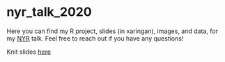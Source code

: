 # nyr_talk_2020

Here you can find my R project, slides (in xaringan), images, and data, for my [NYR](https://rstats.ai/nyr/#about) talk. Feel free to reach out if you have any questions! 

Knit slides [here](https://raw.githack.com/ljanda/nyr_talk_2020/master/nyr_talk_2020_slides.html)
